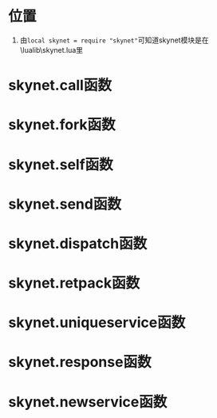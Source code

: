 # 位置
1. 由`local skynet = require "skynet"`可知道skynet模块是在\lualib\skynet.lua里

# skynet.call函数

# skynet.fork函数

# skynet.self函数

# skynet.send函数

# skynet.dispatch函数

# skynet.retpack函数

# skynet.uniqueservice函数

# skynet.response函数

# skynet.newservice函数

